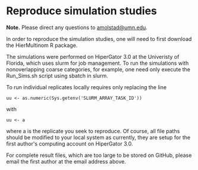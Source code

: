 # Reproduce simulation studies

**Note.** Please direct any questions to amolstad@umn.edu. 

In order to reproduce the simulation studies, one will need to first download the HierMultinom R package. 

The simulations were performed on HiperGator 3.0 at the Univeristy of Florida, which uses slurm for job management. To run the simulations with nonoverlapping coarse categories, for example, one need only execute the Run_Sims.sh script using sbatch in slurm. 

To run individual replicates locally requires only replacing the line
```
uu <- as.numeric(Sys.getenv('SLURM_ARRAY_TASK_ID'))
```
with 
``` 
uu <- a
```
where a is the replicate you seek to reproduce.  Of course, all file paths should be modified to your local system as currently, they are setup for the first author's computing account on HiperGator 3.0. 

For complete result files, which are too large to be stored on GitHub, please email the first author at the email address above. 
